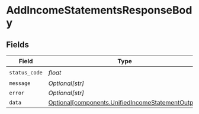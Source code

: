 # AddIncomeStatementsResponseBody


## Fields

| Field                                                                                                        | Type                                                                                                         | Required                                                                                                     | Description                                                                                                  |
| ------------------------------------------------------------------------------------------------------------ | ------------------------------------------------------------------------------------------------------------ | ------------------------------------------------------------------------------------------------------------ | ------------------------------------------------------------------------------------------------------------ |
| `status_code`                                                                                                | *float*                                                                                                      | :heavy_check_mark:                                                                                           | N/A                                                                                                          |
| `message`                                                                                                    | *Optional[str]*                                                                                              | :heavy_minus_sign:                                                                                           | N/A                                                                                                          |
| `error`                                                                                                      | *Optional[str]*                                                                                              | :heavy_minus_sign:                                                                                           | N/A                                                                                                          |
| `data`                                                                                                       | [Optional[components.UnifiedIncomeStatementOutput]](../../models/components/unifiedincomestatementoutput.md) | :heavy_minus_sign:                                                                                           | N/A                                                                                                          |